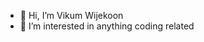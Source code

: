 - 👋 Hi, I’m Vikum Wijekoon
- 👀 I’m interested in anything coding related

<!---
Vizorous/Vizorous is a ✨ special ✨ repository because its `README.md` (this file) appears on your GitHub profile.
You can click the Preview link to take a look at your changes.
--->
